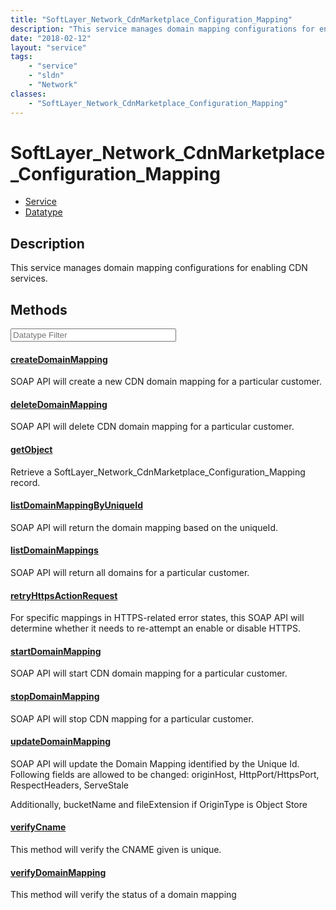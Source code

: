 ```yaml
---
title: "SoftLayer_Network_CdnMarketplace_Configuration_Mapping"
description: "This service manages domain mapping configurations for enabling CDN services."
date: "2018-02-12"
layout: "service"
tags:
    - "service"
    - "sldn"
    - "Network"
classes:
    - "SoftLayer_Network_CdnMarketplace_Configuration_Mapping"
---
```

# SoftLayer_Network_CdnMarketplace_Configuration_Mapping
<div id='service-datatype'>
    <ul id='sldn-reference-tabs'>
    <li id='service'> <a href='/reference/services/SoftLayer_Network_CdnMarketplace_Configuration_Mapping' >Service</a></li>    <li id='datatype'> <a href='/reference/datatypes/SoftLayer_Network_CdnMarketplace_Configuration_Mapping' >Datatype</a></li>
    </ul>
</div>

## Description
This service manages domain mapping configurations for enabling CDN services. 



        
<div id="properties" class="content service-content">

## Methods

<div class="view-filters">
    <div class="clearfix">
        <div class="search-input-box">
            <input placeholder="Datatype Filter" onkeyup="titleSearch(inputId='edit-combine', divId='method-div', elementClass='method-row')" 
                type="text" id="edit-combine" value="" size="30" maxlength="128" class="form-text">
        </div>
    </div>
</div>

#### [createDomainMapping](/reference/services/SoftLayer_Network_CdnMarketplace_Configuration_Mapping/createDomainMapping)
SOAP API will create a new CDN domain mapping for a particular customer. 

#### [deleteDomainMapping](/reference/services/SoftLayer_Network_CdnMarketplace_Configuration_Mapping/deleteDomainMapping)
SOAP API will delete CDN domain mapping for a particular customer. 

#### [getObject](/reference/services/SoftLayer_Network_CdnMarketplace_Configuration_Mapping/getObject)
Retrieve a SoftLayer_Network_CdnMarketplace_Configuration_Mapping record.

#### [listDomainMappingByUniqueId](/reference/services/SoftLayer_Network_CdnMarketplace_Configuration_Mapping/listDomainMappingByUniqueId)
SOAP API will return the domain mapping based on the uniqueId. 

#### [listDomainMappings](/reference/services/SoftLayer_Network_CdnMarketplace_Configuration_Mapping/listDomainMappings)
SOAP API will return all domains for a particular customer. 

#### [retryHttpsActionRequest](/reference/services/SoftLayer_Network_CdnMarketplace_Configuration_Mapping/retryHttpsActionRequest)
For specific mappings in HTTPS-related error states, this SOAP API will determine whether it needs to re-attempt an enable or disable HTTPS. 

#### [startDomainMapping](/reference/services/SoftLayer_Network_CdnMarketplace_Configuration_Mapping/startDomainMapping)
SOAP API will start CDN domain mapping for a particular customer. 

#### [stopDomainMapping](/reference/services/SoftLayer_Network_CdnMarketplace_Configuration_Mapping/stopDomainMapping)
SOAP API will stop CDN mapping for a particular customer. 

#### [updateDomainMapping](/reference/services/SoftLayer_Network_CdnMarketplace_Configuration_Mapping/updateDomainMapping)
SOAP API will update the Domain Mapping identified by the Unique Id. Following fields are allowed to be changed: originHost, HttpPort/HttpsPort, RespectHeaders, ServeStale 

Additionally, bucketName and fileExtension if OriginType is Object Store 

#### [verifyCname](/reference/services/SoftLayer_Network_CdnMarketplace_Configuration_Mapping/verifyCname)
This method will verify the CNAME given is unique. 

#### [verifyDomainMapping](/reference/services/SoftLayer_Network_CdnMarketplace_Configuration_Mapping/verifyDomainMapping)
This method will verify the status of a domain mapping 

</div>

